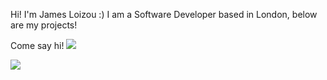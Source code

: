 Hi! I'm James Loizou :) I am a Software Developer based in London, below are my projects!


Come say hi!
<a href="https://www.linkedin.com/in/james-loizou-200330155/">
<img src="https://img.shields.io/badge/LinkedIn-0077B5?style=for-the-badge&logo=linkedin&logoColor=white">
</a>

<a href="mailto:loizoujames@googlemail.com">
<img src="https://img.shields.io/badge/Gmail-D14836?style=for-the-badge&logo=gmail&logoColor=white">
</a>
